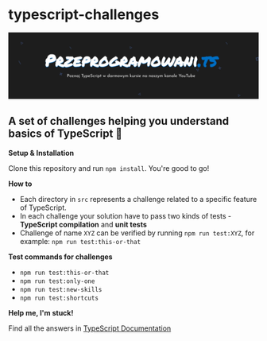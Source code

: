 # typescript-challenges

![](./media/header.png)

## A set of challenges helping you understand basics of TypeScript 🚀

**Setup & Installation**

Clone this repository and run `npm install`. You're good to go!

**How to**

* Each directory in `src` represents a challenge related to a specific feature of TypeScript.
* In each challenge your solution have to pass two kinds of tests - **TypeScript compilation** and **unit tests**
* Challenge of name `XYZ` can be verified by running `npm run test:XYZ`, for example: `npm run test:this-or-that`

**Test commands for challenges**

* `npm run test:this-or-that`
* `npm run test:only-one`
* `npm run test:new-skills`
* `npm run test:shortcuts`

**Help me, I'm stuck!**

Find all the answers in [TypeScript Documentation](https://www.typescriptlang.org/docs/home.html)
